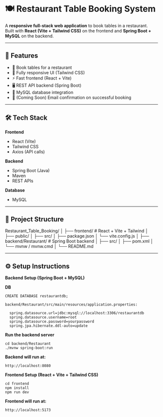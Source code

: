 # 🍽️ Restaurant Table Booking System

A **responsive full-stack web application** to book tables in a restaurant.  
Built with **React (Vite + Tailwind CSS)** on the frontend and **Spring Boot + MySQL** on the backend.

---

## 🚀 Features

- 📅 Book tables for a restaurant  
- 📱 Fully responsive UI (Tailwind CSS)  
- ⚡ Fast frontend (React + Vite)  
- 🖥️ REST API backend (Spring Boot)  
- 💾 MySQL database integration  
- 📧 (Coming Soon) Email confirmation on successful booking  

---

## 🛠️ Tech Stack

**Frontend**
- React (Vite)
- Tailwind CSS
- Axios (API calls)

**Backend**
- Spring Boot (Java)
- Maven
- REST APIs

**Database**
- MySQL

---
## 📂 Project Structure

Restaurant_Table_Booking/
│
├── frontend/ # React + Vite + Tailwind
│ ├── public/
│ ├── src/
│ ├── package.json
│ └── vite.config.js
│
├── backend/Restaurant/ # Spring Boot backend
│ ├── src/
│ ├── pom.xml
│ └── mvnw / mvnw.cmd
│
└── README.md

---
## ⚙️ Setup Instructions

**Backend Setup (Spring Boot + MySQL)**

  **DB**
  
    CREATE DATABASE restaurantdb;
    
    backend/Restaurant/src/main/resources/application.properties:
    
      spring.datasource.url=jdbc:mysql://localhost:3306/restaurantdb
      spring.datasource.username=root
      spring.datasource.password=yourpassword
      spring.jpa.hibernate.ddl-auto=update

  **Run the backend server**
  
    cd backend/Restaurant
    ./mvnw spring-boot:run

  **Backend will run at:**
  
    http://localhost:8080

**Frontend Setup (React + Vite + Tailwind CSS)**

    cd frontend
    npm install
    npm run dev
    
 **Frontend will run at:**

    http://localhost:5173
    

